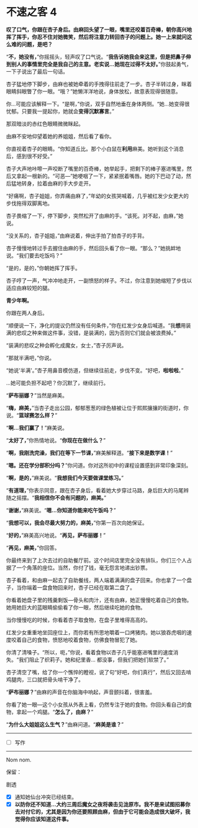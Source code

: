 # 不速之客 4

**叹了口气，你跟在杏子身后。由麻回头望了一眼，嘴里还咬着百奇棒，朝你高兴地挥了挥手，你忍不住对她微笑，然后将注意力转回杏子的问题上。她一上来就问这么难的问题，是吧？**

“**不，她没有，**”你摇摇头，轻声叹了口气说。“**我告诉她我会来这里，但是把鼻子伸到别人的事情里完全是我自己的主意。老实说...她现在过得不太好。**”你鼓起勇气，一下子说出了最后一句话。

杏子猛地停下脚步，由麻也被她牵着的手拽得往前走了一步。杏子半转过身，眯着眼睛斜眼瞥了你一眼。“哦？”她懒洋洋地说，身体放松，故意表现得很随意。

你...可能应该解释一下。“是啊，”你说，双手自然地垂在身体两侧。“她...她变得很忧郁。只要我一提起你，她就会**变得沉默寡言**。”

那双暗淡的赤红色眼睛微微眯起。

由麻不安地仰望着她的养姐姐，然后看了看你。

你直视着杏子的眼睛。“你知道丘比。那个小白鼠在**利用**麻美。她听到这个消息后，感到很不好受。”

杏子大声地咔嚓一声咬断了嘴里的百奇棒，她举起手，把剩下的棒子塞进嘴里，然后又拿起一根新的。“可恶—”她哽咽了一下，紧紧抿着嘴唇。她的下巴动了动，然后猛地转身，拉着由麻的手大步走开。

“好痛啊，杏子姐姐，你弄痛由麻了，”年幼的女孩哭喊着，几乎被红发少女更大的步伐拖得双脚离地。

杏子畏缩了一下，停下脚步，突然松开了由麻的手。“该死。对不起，由麻，”她说。

“没关系的，杏子姐姐，”由麻说着，伸出手拍了拍杏子的手背。

杏子慢慢地转过手去握住由麻的手，然后回头看了你一眼。“那么？”她挑衅地说。“我们要去吃饭吗？”

“是的，是的，”你朝她挥了挥手。

杏子哼了一声，气冲冲地走开，一副愤怒的样子。不过，你注意到她缩短了步伐以适应由麻较短的腿。

**青少年啊。**

你跟在两人身后。

“顺便说一下，净化的提议仍然没有任何条件，”你在红发少女身后喊道。“我**想**用装满的悲叹之种来做这件事，没错，是装满的，因为否则它们就会被浪费掉。”

“装满的悲叹之种会孵化成魔女，女士，”杏子厉声说。

“那就半满吧，”你说。

“她说'半满'。”杏子用鼻音模仿道，但继续往前走，步伐不变。“好吧，**啦啦啦**。”

...她可能负担不起吧？你沉默了，继续前行。

“**萨布丽娜？**”当然是麻美。

“**嗨，麻美，**”当杏子走出公园，郁郁葱葱的绿色植被让位于熙熙攘攘的街道时，你说。“**篮球赛怎么样？**”

“**啊...我们赢了！**”麻美说。

“**太好了，**”你热情地说。“**你现在在做什么？**”

“**啊，我刚洗完澡，我们在等下一节课，**”麻美解释道。“**接下来是数学课！**”

“**嗯。还在学分部积分吗？**”你问道。你对这所初中的课程设置感到非常印象深刻。

“**啊，是的，**”麻美说。“**我想我们今天要做课堂练习。**”

“**有道理，**”你表示同意，跟在杏子身后，看着她大步穿过马路，身后巨大的马尾辫随之摇摆。“**我相信你不会有问题的，麻美。**”

“**谢谢，**”麻美说。“**嗯...你知道你能来吃午饭吗？**”

“**我想可以，我会尽最大努力的，麻美，**”你第一百次向她保证。

“**好的，**”麻美高兴地说。“**再见，萨布丽娜！**”

“**再见，麻美，**”你回答。

你最终来到了上次去过的自助餐厅前。这个时间店里完全没有排队，你们三个人占据了一个角落的座位。当然，你付了钱，毫无怨言地递出钞票。

杏子看着，和由麻一起去了自助餐线，两人端着满满的盘子回来。你也拿了一个盘子，当你端着一盘食物回来时，杏子已经在取第二盘了。

你看着她盘子里的残羹剩饭—骨头和肉汁，还有由麻，她正慢慢吃着自己的食物。她用她巨大的蓝眼睛偷偷看了你一眼，然后继续吃她的食物。

当你慢慢吃的时候，你看着杏子取食物，在盘子里堆得高高的。

红发少女重重地坐回座位上，而你若有所思地嚼着一口烤猪肉。她以狼吞虎咽的速度咬着自己的食物，愤怒地咬着食物，仿佛食物冒犯了她。

你清了清嗓子。“所以，呃，”你说，看着食物以杏子几乎能塞进嘴里的速度消失。“我们阻止了织莉子。她和纪里香... 都没事，但我们把她们软禁了。”

杏子清空了嘴，给了你一个憔悴的瞪视，说了句“好吧，你们真行”，然后又回去啃鸡腿肉，三口就把骨头啃干净了。

“**萨布丽娜？**”由麻的声音在你脑海中响起，声音颤抖着，很害羞。

你看了她一眼—这个小女孩从外表上看，仍然专注于她的食物。你回头看自己的食物，拿起一个鸡腿。“**怎么了，由麻？**”

“**为什么大姐姐这么生气？**”由麻问道。“**麻美是谁？**”

---

- [ ] 写作

---

Nom nom.

保留：

剧透

- [x] 通知她仙台冲突已经结束。
- [x] **以防你还不知道...大约三周后魔女之夜将袭击见泷原市。我不是来试图招募你去对付它的，尤其是因为你还要照顾由麻，但由于它可能会造成很大破坏，我觉得你应该知道这件事。**
